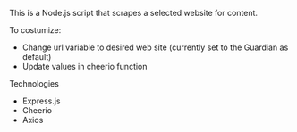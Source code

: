 This is a Node.js script that scrapes a selected website for content.

To costumize:

- Change url variable to desired web site (currently set to the Guardian as default)
- Update values in cheerio function

Technologies

- Express.js
- Cheerio
- Axios
